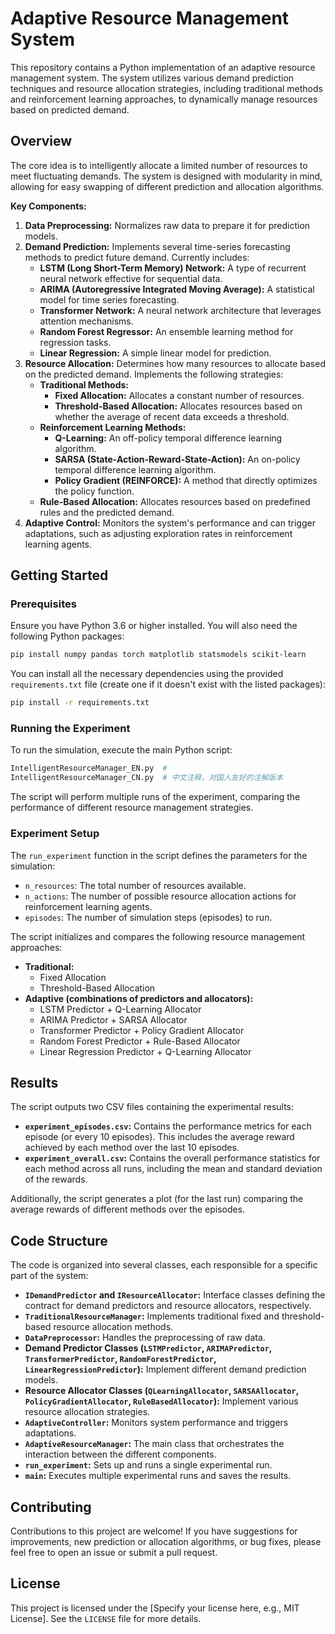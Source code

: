 
# Adaptive Resource Management System

This repository contains a Python implementation of an adaptive resource management system. The system utilizes various demand prediction techniques and resource allocation strategies, including traditional methods and reinforcement learning approaches, to dynamically manage resources based on predicted demand.

## Overview

The core idea is to intelligently allocate a limited number of resources to meet fluctuating demands. The system is designed with modularity in mind, allowing for easy swapping of different prediction and allocation algorithms.

**Key Components:**

1. **Data Preprocessing:**  Normalizes raw data to prepare it for prediction models.
2. **Demand Prediction:** Implements several time-series forecasting methods to predict future demand. Currently includes:
    *   **LSTM (Long Short-Term Memory) Network:** A type of recurrent neural network effective for sequential data.
    *   **ARIMA (Autoregressive Integrated Moving Average):** A statistical model for time series forecasting.
    *   **Transformer Network:** A neural network architecture that leverages attention mechanisms.
    *   **Random Forest Regressor:** An ensemble learning method for regression tasks.
    *   **Linear Regression:** A simple linear model for prediction.
3. **Resource Allocation:**  Determines how many resources to allocate based on the predicted demand. Implements the following strategies:
    *   **Traditional Methods:**
        *   **Fixed Allocation:**  Allocates a constant number of resources.
        *   **Threshold-Based Allocation:** Allocates resources based on whether the average of recent data exceeds a threshold.
    *   **Reinforcement Learning Methods:**
        *   **Q-Learning:** An off-policy temporal difference learning algorithm.
        *   **SARSA (State-Action-Reward-State-Action):** An on-policy temporal difference learning algorithm.
        *   **Policy Gradient (REINFORCE):**  A method that directly optimizes the policy function.
    *   **Rule-Based Allocation:** Allocates resources based on predefined rules and the predicted demand.
4. **Adaptive Control:** Monitors the system's performance and can trigger adaptations, such as adjusting exploration rates in reinforcement learning agents.

## Getting Started

### Prerequisites

Ensure you have Python 3.6 or higher installed. You will also need the following Python packages:

```bash
pip install numpy pandas torch matplotlib statsmodels scikit-learn
```

You can install all the necessary dependencies using the provided `requirements.txt` file (create one if it doesn't exist with the listed packages):

```bash
pip install -r requirements.txt
```

### Running the Experiment

To run the simulation, execute the main Python script:

```bash
IntelligentResourceManager_EN.py  # 
IntelligentResourceManager_CN.py  # 中文注释，对国人友好的注解版本
```

The script will perform multiple runs of the experiment, comparing the performance of different resource management strategies.

### Experiment Setup

The `run_experiment` function in the script defines the parameters for the simulation:

*   `n_resources`: The total number of resources available.
*   `n_actions`: The number of possible resource allocation actions for reinforcement learning agents.
*   `episodes`: The number of simulation steps (episodes) to run.

The script initializes and compares the following resource management approaches:

*   **Traditional:**
    *   Fixed Allocation
    *   Threshold-Based Allocation
*   **Adaptive (combinations of predictors and allocators):**
    *   LSTM Predictor + Q-Learning Allocator
    *   ARIMA Predictor + SARSA Allocator
    *   Transformer Predictor + Policy Gradient Allocator
    *   Random Forest Predictor + Rule-Based Allocator
    *   Linear Regression Predictor + Q-Learning Allocator

## Results

The script outputs two CSV files containing the experimental results:

*   **`experiment_episodes.csv`:** Contains the performance metrics for each episode (or every 10 episodes). This includes the average reward achieved by each method over the last 10 episodes.
*   **`experiment_overall.csv`:** Contains the overall performance statistics for each method across all runs, including the mean and standard deviation of the rewards.

Additionally, the script generates a plot (for the last run) comparing the average rewards of different methods over the episodes.

## Code Structure

The code is organized into several classes, each responsible for a specific part of the system:

*   **`IDemandPredictor` and `IResourceAllocator`:**  Interface classes defining the contract for demand predictors and resource allocators, respectively.
*   **`TraditionalResourceManager`:** Implements traditional fixed and threshold-based resource allocation methods.
*   **`DataPreprocessor`:** Handles the preprocessing of raw data.
*   **Demand Predictor Classes (`LSTMPredictor`, `ARIMAPredictor`, `TransformerPredictor`, `RandomForestPredictor`, `LinearRegressionPredictor`):** Implement different demand prediction models.
*   **Resource Allocator Classes (`QLearningAllocator`, `SARSAAllocator`, `PolicyGradientAllocator`, `RuleBasedAllocator`):** Implement various resource allocation strategies.
*   **`AdaptiveController`:** Monitors system performance and triggers adaptations.
*   **`AdaptiveResourceManager`:** The main class that orchestrates the interaction between the different components.
*   **`run_experiment`:**  Sets up and runs a single experimental run.
*   **`main`:**  Executes multiple experimental runs and saves the results.

## Contributing

Contributions to this project are welcome! If you have suggestions for improvements, new prediction or allocation algorithms, or bug fixes, please feel free to open an issue or submit a pull request.

## License

This project is licensed under the [Specify your license here, e.g., MIT License]. See the `LICENSE` file for more details.
